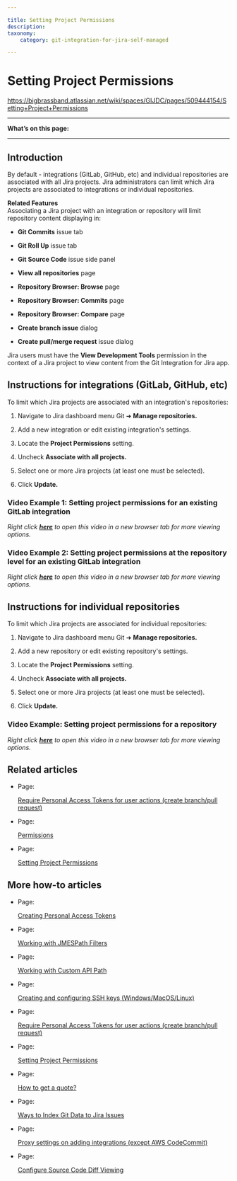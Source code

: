 ```yaml
---

title: Setting Project Permissions
description:
taxonomy:
    category: git-integration-for-jira-self-managed

---
```


# Setting Project Permissions

<https://bigbrassband.atlassian.net/wiki/spaces/GIJDC/pages/509444154/Setting+Project+Permissions>

* * *

**What’s on this page:**

* * *

## Introduction

By default - integrations (GitLab, GitHub, etc) and individual repositories are associated with all Jira projects. Jira administrators can limit which Jira projects are associated to integrations or individual repositories.

**Related Features**  
Associating a Jira project with an integration or repository will limit repository content displaying in:

*   **Git Commits** issue tab
    
*   **Git Roll Up** issue tab
    
*   **Git Source Code** issue side panel 
    
*   **View all repositories** page
    
*   **Repository Browser: Browse** page
    
*   **Repository Browser: Commits** page
    
*   **Repository Browser: Compare** page
    
*   **Create branch issue** dialog
    
*   **Create pull/merge request** issue dialog
    

Jira users must have the **View Development Tools** permission in the context of a Jira project to view content from the Git Integration for Jira app.

## Instructions for integrations (GitLab, GitHub, etc)

To limit which Jira projects are associated with an integration's repositories:

1.  Navigate to Jira dashboard menu Git ➜ **Manage repositories.**
    
2.  Add a new integration or edit existing integration's settings.
    
3.  Locate the **Project Permissions** setting.
    
4.  Uncheck **Associate with all projects.**
    
5.  Select one or more Jira projects (at least one must be selected).
    
6.  Click **Update.**
    

### **Video Example 1:** Setting project permissions for an existing GitLab integration

_Right click_ [_**here**_](https://bigbrassband.wistia.com/medias/rnm5t639cz) _to open this video in a new browser tab for more viewing options._

### **Video Example 2:** Setting project permissions at the repository level for an existing GitLab integration

_Right click_ [_**here**_](https://bigbrassband.wistia.com/medias/fder2qnpgw) _to open this video in a new browser tab for more viewing options._

## Instructions for individual repositories

To limit which Jira projects are associated for individual repositories:

1.  Navigate to Jira dashboard menu Git ➜ **Manage repositories.**
    
2.  Add a new repository or edit existing repository's settings.
    
3.  Locate the **Project Permissions** setting.
    
4.  Uncheck **Associate with all projects.**
    
5.  Select one or more Jira projects (at least one must be selected).
    
6.  Click **Update.**
    

### **Video Example:** Setting project permissions for a repository 

_Right click_ [_**here**_](https://bigbrassband.wistia.com/medias/xvzj32nxou) _to open this video in a new browser tab for more viewing options._

## Related articles

*   Page:
    
    [Require Personal Access Tokens for user actions (create branch/pull request)](/wiki/spaces/GIJDC/pages/317390849)
    
*   Page:
    
    [Permissions](/wiki/spaces/GIJDC/pages/408453129/Permissions)
    
*   Page:
    
    [Setting Project Permissions](/wiki/spaces/GIJDC/pages/509444154/Setting+Project+Permissions)
    

## More how-to articles

*   Page:
    
    [Creating Personal Access Tokens](/wiki/spaces/GIJDC/pages/107380737/Creating+Personal+Access+Tokens)
    
*   Page:
    
    [Working with JMESPath Filters](/wiki/spaces/GIJDC/pages/135430238/Working+with+JMESPath+Filters)
    
*   Page:
    
    [Working with Custom API Path](/wiki/spaces/GIJDC/pages/135331922/Working+with+Custom+API+Path)
    
*   Page:
    
    [Creating and configuring SSH keys (Windows/MacOS/Linux)](/wiki/spaces/GIJDC/pages/183271450)
    
*   Page:
    
    [Require Personal Access Tokens for user actions (create branch/pull request)](/wiki/spaces/GIJDC/pages/317390849)
    
*   Page:
    
    [Setting Project Permissions](/wiki/spaces/GIJDC/pages/509444154/Setting+Project+Permissions)
    
*   Page:
    
    [How to get a quote?](/wiki/spaces/GIJDC/pages/1165721603)
    
*   Page:
    
    [Ways to Index Git Data to Jira Issues](/wiki/spaces/GIJDC/pages/1207828916/Ways+to+Index+Git+Data+to+Jira+Issues)
    
*   Page:
    
    [Proxy settings on adding integrations (except AWS CodeCommit)](/wiki/spaces/GIJDC/pages/1808007195)
    
*   Page:
    
    [Configure Source Code Diff Viewing](/wiki/spaces/GIJDC/pages/2054881287/Configure+Source+Code+Diff+Viewing)